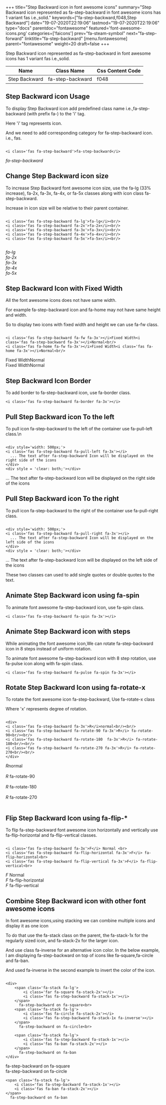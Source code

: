 +++
title="Step Backward icon in font awesome icons"
summary="Step Backward icon represented as fa-step-backward in font awesome icons has 1 variant fas i.e.,solid."
keywords=["fa-step-backward,f048,Step Backward"]
date="19-07-2020T22:19:06"
lastmod="19-07-2020T22:19:06"
type="docs"
parentdoc="fontawesome"
featured='font-awesome-icons.png'
categories=['faicons']
prev="fa-steam-symbol"
next="fa-step-forward"
linktitle="fa-step-backward"
[menu.fontawesome]
parent="fontawesome"
weight=20
draft=false
+++


Step Backward icon represented as fa-step-backward in font awesome icons has 1 variant fas i.e.,solid.

<div class='table-responsive'><table class='table'><thead><tr><th>Name</th><th>Class Name</th><th>Css Content Code</th></tr></thead><tbody><tr><td>Step Backward</td><td>fa-step-backward</td><td>f048</td></tr></tbody></table></div>



## Step Backward icon Usage

To display Step Backward icon add predefined class name i.e.,fa-step-backward (with prefix fa-) to the 'i' tag.

Here 'i' tag represents icon.

And we need to add corresponding category for fa-step-backward icon. i.e., fas.


```

<i class='fas fa-step-backward'>fa-step-backward</i>
```

<i class='fas fa-step-backward'>fa-step-backward</i>




## Change Step Backward icon size
To increase Step Backward font awesome icon size, use the fa-lg (33% increase), fa-2x, fa-3x, fa-4x, or fa-5x classes along with icon class fa-step-backward.

Increase in icon size will be relative to their parent container. 

```

<i class='fas fa-step-backward fa-lg'>fa-lg</i><br/>
<i class='fas fa-step-backward fa-2x'>fa-2x</i><br/>
<i class='fas fa-step-backward fa-3x'>fa-3x</i><br/>
<i class='fas fa-step-backward fa-4x'>fa-4x</i><br/>
<i class='fas fa-step-backward fa-5x'>fa-5x</i><br/>
            
```

<i class='fas fa-step-backward fa-lg'>fa-lg</i><br/>
<i class='fas fa-step-backward fa-2x'>fa-2x</i><br/>
<i class='fas fa-step-backward fa-3x'>fa-3x</i><br/>
<i class='fas fa-step-backward fa-4x'>fa-4x</i><br/>
<i class='fas fa-step-backward fa-5x'>fa-5x</i><br/>
            



## Step Backward Icon with Fixed Width 

All the font awesome icons does not have same width.

For example fa-step-backward icon and fa-home may not have same height and width.

So to display two icons with fixed width and height we can use fa-fw class.


```

<i class='fas fa-step-backward fa-fw fa-3x'></i>Fixed Width<i class='fas fa-step-backward fa-3x'></i>Normal<br/>
<i class='fas fa-home fa-fw fa-3x'></i>Fixed Width<i class='fas fa-home fa-3x'></i>Normal<br/>
```

<i class='fas fa-step-backward fa-fw fa-3x'></i>Fixed Width<i class='fas fa-step-backward fa-3x'></i>Normal<br/>
<i class='fas fa-home fa-fw fa-3x'></i>Fixed Width<i class='fas fa-home fa-3x'></i>Normal<br/>



## Step Backward Icon Border 

To add border to fa-step-backward icon, use fa-border class.


```
<i class='fas fa-step-backward fa-border fa-3x'></i>

```
<i class='fas fa-step-backward fa-border fa-3x'></i>





## Pull Step Backward icon To the left

To pull icon fa-step-backward to the left of the container use fa-pull-left class.\n

```

<div style='width: 500px;'>
<i class='fas fa-step-backward fa-pull-left fa-3x'></i>
  ... The text after fa-step-backward Icon will be displayed on the right side of the icons
</div>
<div style = 'clear: both;'></div>
```

<div style='width: 500px;'>
<i class='fas fa-step-backward fa-pull-left fa-3x'></i>
  ... The text after fa-step-backward Icon will be displayed on the right side of the icons
</div>
<div style = 'clear: both;'></div>




## Pull Step Backward icon To the right
To pull icon fa-step-backward to the right of the container use fa-pull-right class.

```

<div style='width: 500px;'>
<i class='fas fa-step-backward fa-pull-right fa-3x'></i>
  ... The text after fa-step-backward Icon will be displayed on the left side of the icons
</div>
<div style = 'clear: both;'></div>
```

<div style='width: 500px;'>
<i class='fas fa-step-backward fa-pull-right fa-3x'></i>
  ... The text after fa-step-backward Icon will be displayed on the left side of the icons
</div>
<div style = 'clear: both;'></div>

These two classes can used to add single quotes or double quotes to the text.


## Animate Step Backward icon using fa-spin
To animate font awesome fa-step-backward icon, use fa-spin class.

```
<i class='fas fa-step-backward fa-spin fa-3x'></i>
```
<i class='fas fa-step-backward fa-spin fa-3x'></i>




## Animate Step Backward icon with steps
While animating the font awesome icon,We can rotate fa-step-backward icon in 8 steps instead of uniform rotation.

To animate font awesome fa-step-backward icon with 8 step rotation, use fa-pulse icon along with fa-spin class.


```
<i class='fas fa-step-backward fa-pulse fa-spin fa-3x'></i>

```
<i class='fas fa-step-backward fa-pulse fa-spin fa-3x'></i>





## Rotate Step Backward Icon using fa-rotate-x
To rotate the font awesome icon fa-step-backward, Use fa-rotate-x class

Where 'x' represents degree of rotation.


```

<div>
<i class='fas fa-step-backward fa-3x'>R</i>normal<br/><br/>
<i class='fas fa-step-backward fa-rotate-90 fa-3x'>R</i> fa-rotate-90<br/><br/> 
<i class='fas fa-step-backward fa-rotate-180  fa-3x'>R</i> fa-rotate-180<br/><br/> 
<i class='fas fa-step-backward fa-rotate-270 fa-3x'>R</i> fa-rotate-270<br/><br/>
</div>
```

<div>
<i class='fas fa-step-backward fa-3x'>R</i>normal<br/><br/>
<i class='fas fa-step-backward fa-rotate-90 fa-3x'>R</i> fa-rotate-90<br/><br/> 
<i class='fas fa-step-backward fa-rotate-180  fa-3x'>R</i> fa-rotate-180<br/><br/> 
<i class='fas fa-step-backward fa-rotate-270 fa-3x'>R</i> fa-rotate-270<br/><br/>
</div>




## Flip Step Backward Icon using fa-flip-*
To flip fa-step-backward font awesome icon horizontally and vertically use fa-flip-horizontal and fa-flip-vertical classes. 

```

<i class='fas fa-step-backward fa-3x'>F</i> Normal <br>
<i class='fas fa-step-backward fa-flip-horizontal fa-3x'>F</i> fa-flip-horizontal<br>
<i class='fas fa-step-backward fa-flip-vertical fa-3x'>F</i> fa-flip-vertical<br>
```

<i class='fas fa-step-backward fa-3x'>F</i> Normal <br>
<i class='fas fa-step-backward fa-flip-horizontal fa-3x'>F</i> fa-flip-horizontal<br>
<i class='fas fa-step-backward fa-flip-vertical fa-3x'>F</i> fa-flip-vertical<br>




## Combine Step Backward icon with other font awesome icons
In font awesome icons,using stacking we can combine multiple icons and display it as one icon 

To do that use the fa-stack class on the parent, the fa-stack-1x for the regularly sized icon, and fa-stack-2x for the larger icon.

And use class fa-inverse for an alternative icon color. 
In the below example, I am displaying fa-step-backward on top of icons like fa-square,fa-circle and fa-ban.

And used fa-inverse in the second example to invert the color of the icon.

```

<div>
    <span class='fa-stack fa-lg'>
        <i class='far fa-square fa-stack-2x'></i>
        <i class='fas fa-step-backward fa-stack-1x'></i>
    </span>
      fa-step-backward on fa-square<br>
    <span class='fa-stack fa-lg'>
        <i class='fas fa-circle fa-stack-2x'></i>
        <i class='fas fa-step-backward fa-stack-1x fa-inverse'></i>
    </span>
      fa-step-backward on fa-circle<br>

    <span class='fa-stack fa-lg'>
        <i class='fas fa-step-backward fa-stack-1x'></i>
        <i class='fas fa-ban fa-stack-2x'></i>
    </span>
      fa-step-backward on fa-ban
</div>
```

<div>
    <span class='fa-stack fa-lg'>
        <i class='far fa-square fa-stack-2x'></i>
        <i class='fas fa-step-backward fa-stack-1x'></i>
    </span>
      fa-step-backward on fa-square<br>
    <span class='fa-stack fa-lg'>
        <i class='fas fa-circle fa-stack-2x'></i>
        <i class='fas fa-step-backward fa-stack-1x fa-inverse'></i>
    </span>
      fa-step-backward on fa-circle<br>

    <span class='fa-stack fa-lg'>
        <i class='fas fa-step-backward fa-stack-1x'></i>
        <i class='fas fa-ban fa-stack-2x'></i>
    </span>
      fa-step-backward on fa-ban
</div>






